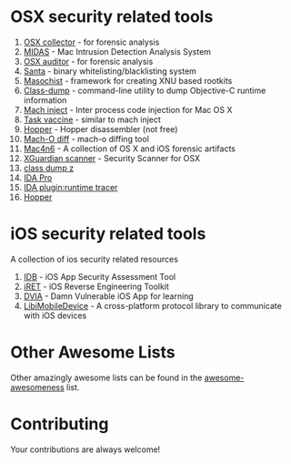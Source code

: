 OSX security related tools
====================

1. [OSX collector](https://github.com/Yelp/OSXCollector) - for forensic analysis
2. [MIDAS](https://github.com/etsy/MIDAS) - Mac Intrusion Detection Analysis System
3. [OSX auditor](https://github.com/jipegit/OSXAuditor) - for forensic analysis
4. [Santa](https://github.com/google/santa) - binary whitelisting/blacklisting system
5. [Masochist](https://github.com/squiffy/Masochist) - framework for creating XNU based rootkits
6. [Class-dump](http://stevenygard.com/projects/class-dump/) - command-line utility to dump Objective-C runtime information
7. [Mach inject](https://github.com/rentzsch/mach_inject) - Inter process code injection for Mac OS X
8. [Task vaccine](https://github.com/rodionovd/task_vaccine) - similar to mach inject
8. [Hopper](http://www.hopperapp.com/) - Hopper disassembler (not free)
9. [Mach-O diff](https://github.com/samdmarshall/machodiff) - mach-o diffing tool
10. [Mac4n6](https://github.com/pstirparo/mac4n6) - A collection of OS X and iOS forensic artifacts
11. [XGuardian scanner](https://github.com/openscanner/XGuardian) - Security Scanner for OSX
12. [class dump z](https://networkpx.googlecode.com/files/class-dump-z)
13. [IDA Pro](http://www.hex-rays.com/products/ida/index.shtml)
14. [IDA plugin:runtime tracer](https://github.com/neuroo/runtime-tracer)
15. [Hopper](http://www.hopperapp.com/) 

iOS security related tools
====================

A collection of ios security related resources

1. [IDB](https://github.com/dmayer/idb) - iOS App Security Assessment Tool
2. [iRET](https://github.com/S3Jensen/iRET) - iOS Reverse Engineering Toolkit
3. [DVIA](http://damnvulnerableiosapp.com/) - Damn Vulnerable iOS App for learning
4. [LibiMobileDevice](https://github.com/libimobiledevice/libimobiledevice) - A cross-platform protocol library to communicate with iOS devices


# Other Awesome Lists
Other amazingly awesome lists can be found in the
[awesome-awesomeness](https://github.com/bayandin/awesome-awesomeness) list.

# Contributing
Your contributions are always welcome!
